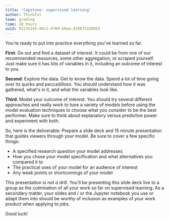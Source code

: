 ```yaml
---
title: 'Capstone: supervised learning'
author: Thinkful
team: grading
time: 18 hours
uuid: 9123e145-04c1-4789-b0aa-d29875328052
---
```


You're ready to put into practice everything you've learned so far.

**First**: Go out and find a dataset of interest. It could be from one of our recommended resources, some other aggregation, or scraped yourself. Just make sure it has lots of variables in it, including an outcome of interest to you.

**Second**: Explore the data. Get to know the data. Spend a lot of time going over its quirks and peccadilloes. You should understand how it was gathered, what's in it, and what the variables look like.

**Third**: Model your outcome of interest. You should try several different approaches and really work to tune a variety of models before using the model evaluation techniques to choose what you consider to be the best performer. Make sure to think about explanatory versus predictive power and experiment with both.

So, here is the deliverable: Prepare a slide deck and 15 minute presentation that guides viewers through your model. Be sure to cover a few specific things:

* A specified research question your model addresses
* How you chose your model specification and what alternatives you compared it to
* The practical uses of your model for an audience of interest
* Any weak points or shortcomings of your model

This presentation is _not a drill_. You'll be presenting this slide deck live to a group as the culmination of all your work so far on supervised learning. As a secondary matter, your slides and / or the Jupyter notebook you use or adapt them into should be worthy of inclusion as examples of your work product when applying to jobs.

Good luck!